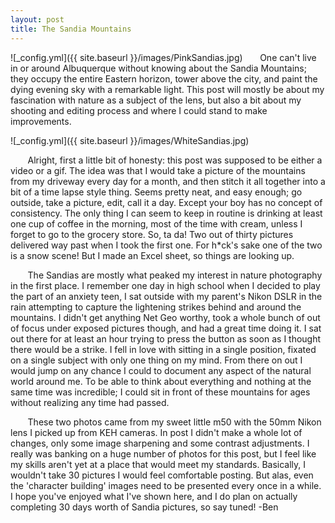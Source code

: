 ```yaml
---
layout: post
title: The Sandia Mountains
---
```


![_config.yml]({{ site.baseurl }}/images/PinkSandias.jpg)
&nbsp;&nbsp;&nbsp;&nbsp;&nbsp;&nbsp;One can't live in or around Albuquerque without knowing about the Sandia Mountains; they occupy the entire Eastern horizon, tower above the city, and paint the dying evening sky with a remarkable light. This post will mostly be about my fascination with nature as a subject of the lens, but also a bit about my shooting and editing process and where I could stand to make improvements.

![_config.yml]({{ site.baseurl }}/images/WhiteSandias.jpg)

&nbsp;&nbsp;&nbsp;&nbsp;&nbsp;&nbsp; Alright, first a little bit of honesty: this post was supposed to be either a video or a gif. The idea was that I would take a picture of the mountains from my driveway every day for a month, and then stitch it all together into a bit of a time lapse style thing. Seems pretty neat, and easy enough; go outside, take a picture, edit, call it a day. Except your boy has no concept of consistency. The only thing I can seem to keep in routine is drinking at least one cup of coffee in the morning, most of the time with cream, unless I forget to go to the grocery store. So, ta da! Two out of thirty pictures delivered way past when I took the first one. For h*ck's sake one of the two is a snow scene! But I made an Excel sheet, so things are looking up. 

&nbsp;&nbsp;&nbsp;&nbsp;&nbsp;&nbsp; The Sandias are mostly what peaked my interest in nature photography in the first place. I remember one day in high school when I decided to play the part of an anxiety teen, I sat outside with my parent's Nikon DSLR in the rain attempting to capture the lightening strikes behind and around the mountains. I didn't get anything Net Geo worthy, took a whole bunch of out of focus under exposed pictures though, and had a great time doing it. I sat out there for at least an hour trying to press the button as soon as I thought there would be a strike. I fell in love with sitting in a single position, fixated on a single subject with only one thing on my mind. From there on out I would jump on any chance I could to document any aspect of the natural world around me. To be able to think about everything and nothing at the same time was incredible; I could sit in front of these mountains for ages without realizing any time had passed. 

&nbsp;&nbsp;&nbsp;&nbsp;&nbsp;&nbsp; These two photos came from my sweet little m50 with the 50mm Nikon lens I picked up from KEH cameras. In post I didn't make a whole lot of changes, only some image sharpening and some contrast adjustments. I really was banking on a huge number of photos for this post, but I feel like my skills aren't yet at a place that would meet my standards. Basically, I wouldn't take 30 pictures I would feel comfortable posting. But alas, even the 'character building' images need to be presented every once in a while. I hope you've enjoyed what I've shown here, and I do plan on actually completing 30 days worth of Sandia pictures, so say tuned!
-Ben

